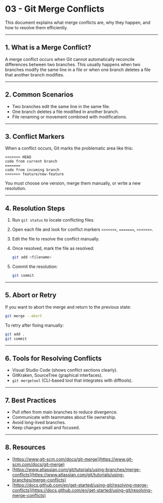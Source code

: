 # 03 - Git Merge Conflicts

This document explains what merge conflicts are, why they happen, and how to resolve them efficiently.

---

## 1. What is a Merge Conflict?

A merge conflict occurs when Git cannot automatically reconcile differences between two branches. This usually happens when two branches modify the same line in a file or when one branch deletes a file that another branch modifies.

---

## 2. Common Scenarios

* Two branches edit the same line in the same file.
* One branch deletes a file modified in another branch.
* File renaming or movement combined with modifications.

---

## 3. Conflict Markers

When a conflict occurs, Git marks the problematic area like this:

```text
<<<<<<< HEAD
code from current branch
=======
code from incoming branch
>>>>>>> feature/new-feature
```

You must choose one version, merge them manually, or write a new resolution.

---

## 4. Resolution Steps

1. Run `git status` to locate conflicting files.
2. Open each file and look for conflict markers `<<<<<<<`, `=======`, `>>>>>>>`.
3. Edit the file to resolve the conflict manually.
4. Once resolved, mark the file as resolved:

   ```bash
   git add <filename>
   ```
5. Commit the resolution:

   ```bash
   git commit
   ```

---

## 5. Abort or Retry

If you want to abort the merge and return to the previous state:

```bash
git merge --abort
```

To retry after fixing manually:

```bash
git add .
git commit
```

---

## 6. Tools for Resolving Conflicts

* Visual Studio Code (shows conflict sections clearly).
* GitKraken, SourceTree (graphical interfaces).
* `git mergetool` (CLI-based tool that integrates with difftools).

---

## 7. Best Practices

* Pull often from main branches to reduce divergence.
* Communicate with teammates about file ownership.
* Avoid long-lived branches.
* Keep changes small and focused.

---

## 8. Resources

* [https://www.git-scm.com/docs/git-merge](https://www.git-scm.com/docs/git-merge)
* [https://www.atlassian.com/git/tutorials/using-branches/merge-conflicts](https://www.atlassian.com/git/tutorials/using-branches/merge-conflicts)
* [https://docs.github.com/en/get-started/using-git/resolving-merge-conflicts](https://docs.github.com/en/get-started/using-git/resolving-merge-conflicts)
